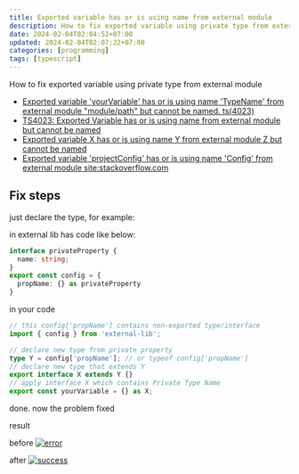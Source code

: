 ```yaml
---
title: Exported variable has or is using name from external module
description: How to fix exported variable using private type from external module
date: 2024-02-04T02:04:52+07:00
updated: 2024-02-04T02:07:22+07:00
categories: [programming]
tags: [typescript]
---
```


How to fix exported variable using private type from external module

- [Exported variable 'yourVariable' has or is using name 'TypeName' from external module "module/path" but cannot be named. ts(4023)](https://stackoverflow.com/questions/61456979/solve-react-typescript-error-export-variable-is-using-name-from-external-modul/77933352#77933352)
- [TS4023: Exported Variable <x> has or is using name <y> from external module but cannot be named](https://stackoverflow.com/questions/43900035/ts4023-exported-variable-x-has-or-is-using-name-y-from-external-module-but)
- [Exported variable X has or is using name Y from external module Z but cannot be named](https://stackoverflow.com/questions/62538330/exported-variable-x-has-or-is-using-name-y-from-external-module-z-but-cannot-be)
- [Exported variable 'projectConfig' has or is using name 'Config' from external module site:stackoverflow.com](https://www.google.com/search?q=Exported+variable+%27projectConfig%27+has+or+is+using+name+%27Config%27+from+external+module+site:stackoverflow.com&client=firefox-b-d&sca_esv=5c40852b81bce253&sxsrf=ACQVn0_cbfoN2nZaFBculzZNSiBrQy0xKw:1706986272038&sa=X&ved=2ahUKEwig_oWz64-EAxXH4jgGHU4tD10QrQIoBHoECBMQBQ&biw=1366&bih=615&dpr=1)

## Fix steps

just declare the type, for example:

in external lib has code like below:

```ts
interface privateProperty {
  name: string;
}
export const config = {
  propName: {} as privateProperty
}
```

in your code

```ts
// this config['propName'] contains non-exported type/interface
import { config } from 'external-lib';

// declare new type from private property
type Y = config['propName']; // or typeof config['propName']
// declare new type that extends Y
export interface X extends Y {}
// apply interface X which contains Private Type Name
export const yourVariable = {} as X;
```

done. now the problem fixed

result 

before 
[![error][1]][1]

after
[![success][2]][2]


  [1]: https://i.stack.imgur.com/6zwQS.png
  [2]: https://i.stack.imgur.com/uVeAs.png

